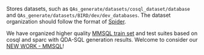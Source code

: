 Stores datasets, such as `QAs_generate/datasets/cosql_dataset/database` and `QAs_generate/datasets/BIRD/dev/dev_databases`. The dataset organization should follow the format of [Spider](https://github.com/taoyds/spider).

We have organized higher quality [MMSQL train set](MMSQL_train.json) and test suites based on cosql and sparc with QDA-SQL generation results. Welcome to consider our [NEW WORK - MMSQL](https://github.com/mcxiaoxiao/MMSQL)!

